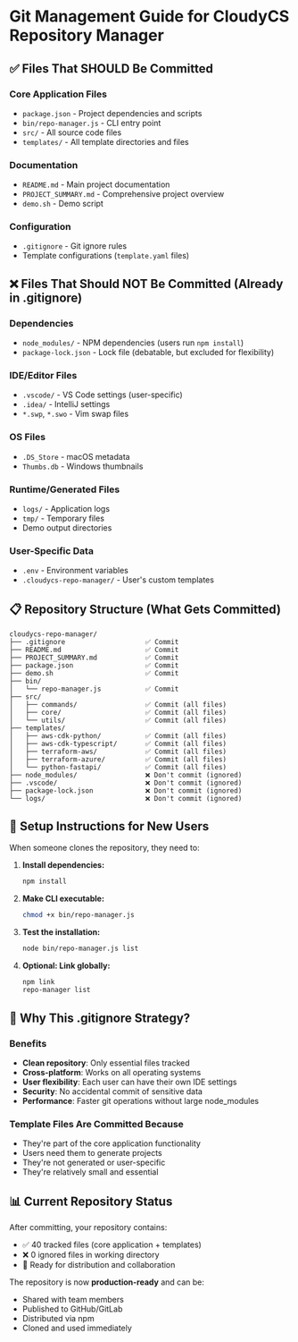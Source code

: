 # Git Management Guide for CloudyCS Repository Manager

## ✅ Files That SHOULD Be Committed

### Core Application Files

- `package.json` - Project dependencies and scripts
- `bin/repo-manager.js` - CLI entry point
- `src/` - All source code files
- `templates/` - All template directories and files

### Documentation

- `README.md` - Main project documentation
- `PROJECT_SUMMARY.md` - Comprehensive project overview
- `demo.sh` - Demo script

### Configuration

- `.gitignore` - Git ignore rules
- Template configurations (`template.yaml` files)

## ❌ Files That Should NOT Be Committed (Already in .gitignore)

### Dependencies

- `node_modules/` - NPM dependencies (users run `npm install`)
- `package-lock.json` - Lock file (debatable, but excluded for flexibility)

### IDE/Editor Files

- `.vscode/` - VS Code settings (user-specific)
- `.idea/` - IntelliJ settings
- `*.swp`, `*.swo` - Vim swap files

### OS Files

- `.DS_Store` - macOS metadata
- `Thumbs.db` - Windows thumbnails

### Runtime/Generated Files

- `logs/` - Application logs
- `tmp/` - Temporary files
- Demo output directories

### User-Specific Data

- `.env` - Environment variables
- `.cloudycs-repo-manager/` - User's custom templates

## 📋 Repository Structure (What Gets Committed)

```
cloudycs-repo-manager/
├── .gitignore                    ✅ Commit
├── README.md                     ✅ Commit  
├── PROJECT_SUMMARY.md            ✅ Commit
├── package.json                  ✅ Commit
├── demo.sh                       ✅ Commit
├── bin/
│   └── repo-manager.js           ✅ Commit
├── src/
│   ├── commands/                 ✅ Commit (all files)
│   ├── core/                     ✅ Commit (all files)
│   └── utils/                    ✅ Commit (all files)
├── templates/
│   ├── aws-cdk-python/           ✅ Commit (all files)
│   ├── aws-cdk-typescript/       ✅ Commit (all files)
│   ├── terraform-aws/            ✅ Commit (all files)
│   ├── terraform-azure/          ✅ Commit (all files)
│   └── python-fastapi/           ✅ Commit (all files)
├── node_modules/                 ❌ Don't commit (ignored)
├── .vscode/                      ❌ Don't commit (ignored)
├── package-lock.json             ❌ Don't commit (ignored)
└── logs/                         ❌ Don't commit (ignored)
```

## 🚀 Setup Instructions for New Users

When someone clones the repository, they need to:

1. **Install dependencies:**

   ```bash
   npm install
   ```

2. **Make CLI executable:**

   ```bash
   chmod +x bin/repo-manager.js
   ```

3. **Test the installation:**

   ```bash
   node bin/repo-manager.js list
   ```

4. **Optional: Link globally:**

   ```bash
   npm link
   repo-manager list
   ```

## 🔧 Why This .gitignore Strategy?

### Benefits

- **Clean repository**: Only essential files tracked
- **Cross-platform**: Works on all operating systems
- **User flexibility**: Each user can have their own IDE settings
- **Security**: No accidental commit of sensitive data
- **Performance**: Faster git operations without large node_modules

### Template Files Are Committed Because

- They're part of the core application functionality
- Users need them to generate projects
- They're not generated or user-specific
- They're relatively small and essential

## 📊 Current Repository Status

After committing, your repository contains:

- ✅ 40 tracked files (core application + templates)
- ❌ 0 ignored files in working directory
- 🚀 Ready for distribution and collaboration

The repository is now **production-ready** and can be:

- Shared with team members
- Published to GitHub/GitLab
- Distributed via npm
- Cloned and used immediately
